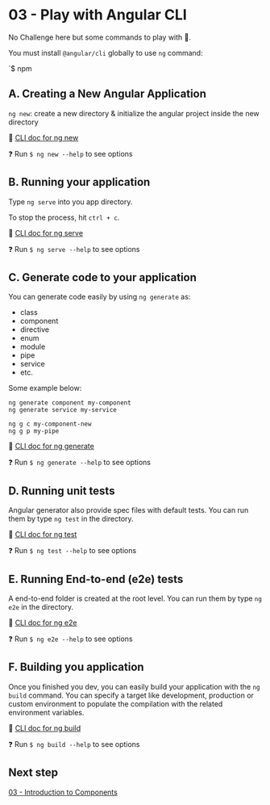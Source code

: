 # 03 - Play with Angular CLI

No Challenge here but some commands to play with 💪.

You must install `@angular/cli` globally to use `ng` command:

`$ npm

## A. Creating a New Angular Application

`ng new`: create a new directory & initialize the angular project inside the new directory

🔖 [CLI doc for ng new](https://angular.io/cli/new)

❓ Run `$ ng new --help` to see options

## B. Running your application

Type `ng serve` into you app directory.

To stop the process, hit `ctrl + c`.

🔖 [CLI doc for ng serve](https://angular.io/cli/serve)

❓ Run `$ ng serve --help` to see options

## C. Generate code to your application

You can generate code easily by using `ng generate` as:
- class
- component
- directive
- enum
- module
- pipe
- service
- etc.

Some example below:

```
ng generate component my-component
ng generate service my-service

ng g c my-component-new
ng g p my-pipe
```

🔖 [CLI doc for ng generate](https://angular.io/cli/generate)

❓ Run `$ ng generate --help` to see options

## D. Running unit tests

Angular generator also provide spec files with default tests.
You can run them by type `ng test` in the directory.

🔖 [CLI doc for ng test](https://angular.io/cli/test)

❓ Run `$ ng test --help` to see options

## E. Running End-to-end (e2e) tests

A end-to-end folder is created at the root level.
You can run them by type `ng e2e` in the directory.

🔖 [CLI doc for ng e2e](https://angular.io/cli/e2e)

❓ Run `$ ng e2e --help` to see options

## F. Building you application

Once you finished you dev, you can easily build your application with the `ng build` command.
You can specify a target like development, production or custom environment to populate the compilation with the related environment variables.

🔖 [CLI doc for ng build](https://angular.io/cli/build)

❓ Run `$ ng build --help` to see options

## Next step

[03 - Introduction to Components](./04%20-%20Introduction%20to%20components.md)